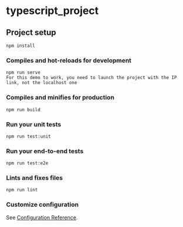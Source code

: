 # typescript_project

## Project setup
```
npm install
```

### Compiles and hot-reloads for development
```
npm run serve
For this demo to work, you need to launch the project with the IP link, not the localhost one
```

### Compiles and minifies for production
```
npm run build
```

### Run your unit tests
```
npm run test:unit
```

### Run your end-to-end tests
```
npm run test:e2e
```

### Lints and fixes files
```
npm run lint
```

### Customize configuration
See [Configuration Reference](https://cli.vuejs.org/config/).
